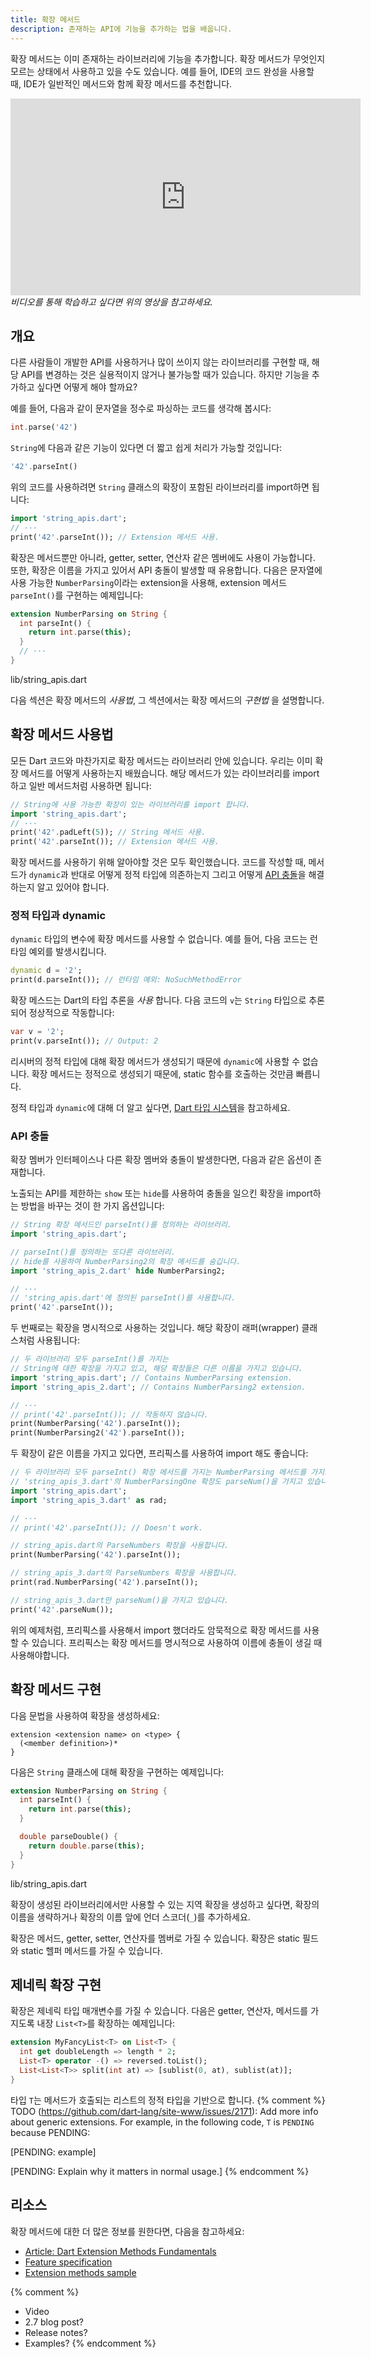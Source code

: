 ```yaml
---
title: 확장 메서드
description: 존재하는 API에 기능을 추가하는 법을 배웁니다.
---
```

확장 메서드는 이미 존재하는 라이브러리에 기능을 추가합니다.
확장 메서드가 무엇인지 모르는 상태에서 사용하고 있을 수도 있습니다.
예를 들어, IDE의 코드 완성을 사용할 때,
IDE가 일반적인 메서드와 함께 확장 메서드를 추천합니다.

<iframe width="560" height="315"
  src="https://www.youtube.com/embed/D3j0OSfT9ZI"
  frameborder="0"
  allow="accelerometer; encrypted-media; gyroscope; picture-in-picture"
  allowfullscreen>
</iframe>
<em>비디오를 통해 학습하고 싶다면 위의 영상을 참고하세요.</em>


## 개요

다른 사람들이 개발한 API를 사용하거나
많이 쓰이지 않는 라이브러리를 구현할 때,
해당 API를 변경하는 것은 실용적이지 않거나 불가능할 때가 있습니다.
하지만 기능을 추가하고 싶다면 어떻게 해야 할까요?

예를 들어, 다음과 같이 문자열을 정수로 파싱하는 코드를 생각해 봅시다:

```dart
int.parse('42')
```

`String`에 다음과 같은 기능이 있다면 더 짧고 쉽게 처리가 가능할 것입니다:

```dart
'42'.parseInt()
```

위의 코드를 사용하려면
`String` 클래스의 확장이 포함된 라이브러리를 import하면 됩니다:

<?code-excerpt "extension_methods/lib/string_extensions/usage_simple_extension.dart (basic)" replace="/  print/print/g"?>
```dart
import 'string_apis.dart';
// ···
print('42'.parseInt()); // Extension 메서드 사용.
```

확장은 메서드뿐만 아니라,
getter, setter, 연산자 같은 멤버에도 사용이 가능합니다.
또한, 확장은 이름을 가지고 있어서 API 충돌이 발생할 때 유용합니다.
다음은 문자열에 사용 가능한 `NumberParsing`이라는 extension을 사용해,
extension 메서드 `parseInt()`를 구현하는 예제입니다:

<?code-excerpt "extension_methods/lib/string_extensions/string_apis.dart (parseInt)"?>
```dart
extension NumberParsing on String {
  int parseInt() {
    return int.parse(this);
  }
  // ···
}
```
<div class="prettify-filename">lib/string_apis.dart</div>

다음 섹션은 확장 메서드의 _사용법_,
그 섹션에서는 확장 메서드의 _구현법_ 을 설명합니다. 


## 확장 메서드 사용법

모든 Dart 코드와 마찬가지로 확장 메서드는 라이브러리 안에 있습니다.
우리는 이미 확장 메서드를 어떻게 사용하는지 배웠습니다.
해당 메서드가 있는 라이브러리를 import하고 일반 메서드처럼 사용하면 됩니다:

<?code-excerpt "extension_methods/lib/string_extensions/usage_simple_extension.dart (import-and-use)" replace="/  print/print/g"?>
```dart
// String에 사용 가능한 확장이 있는 라이브러리를 import 합니다.
import 'string_apis.dart';
// ···
print('42'.padLeft(5)); // String 메서드 사용.
print('42'.parseInt()); // Extension 메서드 사용.
```

확장 메서드를 사용하기 위해 알아야할 것은 모두 확인했습니다.
코드를 작성할 때, 메서드가 `dynamic`과 반대로 어떻게 정적 타입에 의존하는지
그리고 어떻게 [API 충돌](#api-충돌)을 해결하는지 알고 있어야 합니다.

### 정적 타입과 dynamic

`dynamic` 타입의 변수에 확장 메서드를 사용할 수 없습니다.
예를 들어, 다음 코드는 런타임 예외를 발생시킵니다.

<?code-excerpt "extension_methods/lib/string_extensions/usage_simple_extension.dart (dynamic)" plaster="none" replace="/  \/\/ print/print/g"?>
```dart
dynamic d = '2';
print(d.parseInt()); // 런타임 예외: NoSuchMethodError
```

확장 메스드는 Dart의 타입 추론을 _사용_ 합니다.
다음 코드의 `v`는 `String` 타입으로 추론되어 정상적으로 작동합니다:

<?code-excerpt "extension_methods/lib/string_extensions/usage_simple_extension.dart (var)"?>
```dart
var v = '2';
print(v.parseInt()); // Output: 2
```

리시버의 정적 타입에 대해 확장 메서드가 생성되기 때문에 `dynamic`에 사용할 수 없습니다.
확장 메서드는 정적으로 생성되기 때문에, static 함수를 호출하는 것만큼 빠릅니다.

정적 타입과 `dynamic`에 대해 더 알고 싶다면,
[Dart 타입 시스템](/guides/language/type-system)을 참고하세요.

### API 충돌

확장 멤버가 인터페이스나 다른 확장 멤버와 충돌이 발생한다면,
다음과 같은 옵션이 존재합니다.

노출되는 API를 제한하는 `show` 또는 `hide`를 사용하여
충돌을 일으킨 확장을 import하는 방법을 바꾸는 것이 한 가지 옵션입니다:

<?code-excerpt "extension_methods/lib/string_extensions/usage_import.dart" replace="/  //g"?>
```dart
// String 확장 메서드인 parseInt()를 정의하는 라이브러리.
import 'string_apis.dart';

// parseInt()를 정의하는 또다른 라이브러리.
// hide를 사용하여 NumberParsing2의 확장 메서드를 숨깁니다.
import 'string_apis_2.dart' hide NumberParsing2;

// ···
// 'string_apis.dart'에 정의된 parseInt()를 사용합니다.
print('42'.parseInt());
```

두 번째로는 확장을 명시적으로 사용하는 것입니다.
해당 확장이 래퍼(wrapper) 클래스처럼 사용됩니다:

<?code-excerpt "extension_methods/lib/string_extensions/usage_explicit.dart" replace="/  //g"?>
```dart
// 두 라이브러리 모두 parseInt()를 가지는
// String에 대한 확장을 가지고 있고, 해당 확장들은 다른 이름을 가지고 있습니다.
import 'string_apis.dart'; // Contains NumberParsing extension.
import 'string_apis_2.dart'; // Contains NumberParsing2 extension.

// ···
// print('42'.parseInt()); // 작동하지 않습니다.
print(NumberParsing('42').parseInt());
print(NumberParsing2('42').parseInt());
```

두 확장이 같은 이름을 가지고 있다면,
프리픽스를 사용하여 import 해도 좋습니다:

<?code-excerpt "extension_methods/lib/string_extensions/usage_prefix.dart" replace="/  //g"?>
```dart
// 두 라이브러리 모두 parseInt() 확장 메서드를 가지는 NumberParsing 메서드를 가지고 있습니다.
// 'string_apis_3.dart'의 NumberParsingOne 확장도 parseNum()을 가지고 있습니다.
import 'string_apis.dart';
import 'string_apis_3.dart' as rad;

// ···
// print('42'.parseInt()); // Doesn't work.

// string_apis.dart의 ParseNumbers 확장을 사용합니다.
print(NumberParsing('42').parseInt());

// string_apis_3.dart의 ParseNumbers 확장을 사용합니다.
print(rad.NumberParsing('42').parseInt());

// string_apis_3.dart만 parseNum()을 가지고 있습니다.
print('42'.parseNum());
```

위의 예제처럼,
프리픽스를 사용해서 import 했더라도 암묵적으로 확장 메서드를 사용할 수 있습니다.
프리픽스는 확장 메서드를 명시적으로 사용하여 이름에 충돌이 생길 때 사용해야합니다.


## 확장 메서드 구현

다음 문법을 사용하여 확장을 생성하세요:

```
extension <extension name> on <type> {
  (<member definition>)*
}
```

다음은 `String` 클래스에 대해 확장을 구현하는 예제입니다:

<?code-excerpt "extension_methods/lib/string_extensions/string_apis.dart"?>
```dart
extension NumberParsing on String {
  int parseInt() {
    return int.parse(this);
  }

  double parseDouble() {
    return double.parse(this);
  }
}
```
<div class="prettify-filename">lib/string_apis.dart</div>

확장이 생성된 라이브러리에서만 사용할 수 있는 지역 확장을 생성하고 싶다면,
확장의 이름을 생략하거나 확장의 이름 앞에 언더 스코더(`_`)를 추가하세요.

확장은 메서드, getter, setter, 연산자를 멤버로 가질 수 있습니다.
확장은 static 필드와 static 헬퍼 메서드를 가질 수 있습니다.

## 제네릭 확장 구현

확장은 제네릭 타입 매개변수를 가질 수 있습니다.
다음은 getter, 연산자, 메서드를 가지도록
내장 `List<T>`를 확장하는 예제입니다:

<?code-excerpt "extension_methods/lib/fancylist.dart"?>
```dart
extension MyFancyList<T> on List<T> {
  int get doubleLength => length * 2;
  List<T> operator -() => reversed.toList();
  List<List<T>> split(int at) => [sublist(0, at), sublist(at)];
}
```
타입 `T`는 메서드가 호출되는 리스트의 정적 타입을 기반으로 합니다.
{% comment %}
TODO (https://github.com/dart-lang/site-www/issues/2171):
Add more info about generic extensions. 
For example, in the following code, `T` is `PENDING` because PENDING:

[PENDING: example]

[PENDING: Explain why it matters in normal usage.]
{% endcomment %}

## 리소스

확장 메서드에 대한 더 많은 정보를 원한다면, 다음을 참고하세요:

* [Article: Dart Extension Methods Fundamentals][article]
* [Feature specification][specification]
* [Extension methods sample][sample]

{% comment %}
* Video
* 2.7 blog post?
* Release notes?
* Examples?
{% endcomment %}

[specification]: https://github.com/dart-lang/language/blob/master/accepted/2.7/static-extension-methods/feature-specification.md#dart-static-extension-methods-design

[article]: https://medium.com/dartlang/extension-methods-2d466cd8b308

[sample]: https://github.com/dart-lang/samples/tree/master/extension_methods
